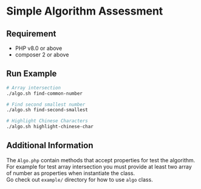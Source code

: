 # Simple Algorithm Assessment

## Requirement
- PHP v8.0 or above
- composer 2 or above

## Run Example

```bash
# Array intersection
./algo.sh find-common-number

# Find second smallest number
./algo.sh find-second-smallest

# Highlight Chinese Characters
./algo.sh highlight-chinese-char
```

## Additional Information

The `Algo.php` contain methods that accept properties for test the algorithm. <br />
For example for test array intersection you must provide at least two array of number as properties when instantiate the class. <br />
Go check out `example/` directory for how to use `algo` class.

